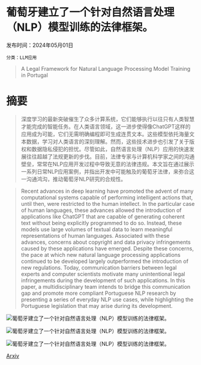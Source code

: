 # 葡萄牙建立了一个针对自然语言处理（NLP）模型训练的法律框架。

发布时间：2024年05月01日

`分类：LLM应用`

> A Legal Framework for Natural Language Processing Model Training in Portugal

# 摘要

> 深度学习的最新突破催生了众多计算系统，它们能够执行以往只有人类智慧才能完成的智能任务。在人类语言领域，这一进步使得像ChatGPT这样的应用成为可能，它们无需明确编程即可生成连贯文本。这些模型依托海量文本数据，学习对人类语言的深刻理解。然而，这些技术进步也引发了关于版权和数据隐私侵犯的担忧。尽管如此，自然语言处理（NLP）应用的快速发展往往超越了法规更新的步伐。目前，法律专家与计算机科学家之间的沟通壁垒，常常在NLP应用开发过程中导致无意的法律违规。本文旨在通过展示一系列日常NLP应用案例，并指出开发中可能触及的葡萄牙法律，来弥合这一沟通鸿沟，推动葡萄牙NLP研究的合规性。

> Recent advances in deep learning have promoted the advent of many computational systems capable of performing intelligent actions that, until then, were restricted to the human intellect. In the particular case of human languages, these advances allowed the introduction of applications like ChatGPT that are capable of generating coherent text without being explicitly programmed to do so. Instead, these models use large volumes of textual data to learn meaningful representations of human languages. Associated with these advances, concerns about copyright and data privacy infringements caused by these applications have emerged. Despite these concerns, the pace at which new natural language processing applications continued to be developed largely outperformed the introduction of new regulations. Today, communication barriers between legal experts and computer scientists motivate many unintentional legal infringements during the development of such applications. In this paper, a multidisciplinary team intends to bridge this communication gap and promote more compliant Portuguese NLP research by presenting a series of everyday NLP use cases, while highlighting the Portuguese legislation that may arise during its development.

![葡萄牙建立了一个针对自然语言处理（NLP）模型训练的法律框架。](../../..//opt/data/Projects/HuggingArxiv/paper_images/2405.00536/x1.png)

![葡萄牙建立了一个针对自然语言处理（NLP）模型训练的法律框架。](../../..//opt/data/Projects/HuggingArxiv/paper_images/2405.00536/x2.png)

![葡萄牙建立了一个针对自然语言处理（NLP）模型训练的法律框架。](../../..//opt/data/Projects/HuggingArxiv/paper_images/2405.00536/x3.png)

[Arxiv](https://arxiv.org/abs/2405.00536)